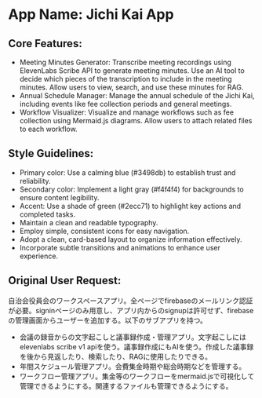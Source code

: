 # **App Name**: Jichi Kai App

## Core Features:

- Meeting Minutes Generator: Transcribe meeting recordings using ElevenLabs Scribe API to generate meeting minutes. Use an AI tool to decide which pieces of the transcription to include in the meeting minutes. Allow users to view, search, and use these minutes for RAG.
- Annual Schedule Manager: Manage the annual schedule of the Jichi Kai, including events like fee collection periods and general meetings.
- Workflow Visualizer: Visualize and manage workflows such as fee collection using Mermaid.js diagrams. Allow users to attach related files to each workflow.

## Style Guidelines:

- Primary color: Use a calming blue (#3498db) to establish trust and reliability.
- Secondary color: Implement a light gray (#f4f4f4) for backgrounds to ensure content legibility.
- Accent: Use a shade of green (#2ecc71) to highlight key actions and completed tasks.
- Maintain a clean and readable typography.
- Employ simple, consistent icons for easy navigation.
- Adopt a clean, card-based layout to organize information effectively.
- Incorporate subtle transitions and animations to enhance user experience.

## Original User Request:
自治会役員会のワークスペースアプリ。全ページでfirebaseのメールリンク認証が必要。signinページのみ用意し、アプリ内からのsignupは許可せず、firebaseの管理画面からユーザーを追加する。以下のサブアプリを持つ。
- 会議の録音からの文字起こしと議事録作成・管理アプリ。文字起こしにはelevenlabs scribe v1 apiを使う。議事録作成にもAIを使う。作成した議事録を後から見返したり、検索したり、RAGに使用したりできる。
- 年間スケジュール管理アプリ。会費集金時期や総会時期などを管理する。
- ワークフロー管理アプリ。集金等のワークフローをmermaid.jsで可視化して管理できるようにする。関連するファイルも管理できるようにする。
  